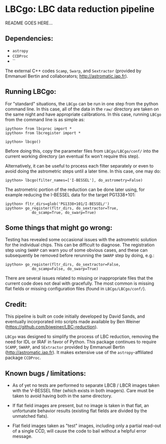 # LBCgo: LBC data reduction pipeline

README GOES HERE...

## Dependencies:

* `astropy`
* `CCDProc`
* ``

The external C++ codes `Scamp`, `Swarp`, and `Sextractor` (provided by Emmanuel Bertin and collaborators; http://astromatic.iap.fr).

## Running LBCgo:

For "standard" situations, the `LBCgo` can be run in one step from the python command line. In this case, all of the data in the `raw/` directory are taken on the same night and have appropriate calibrations. In this case, running `LBCgo` from the command line is as simple as:
```
ipython> from lbcproc import *
ipython> from lbcregister import *

ipython> lbcgo()
```
Before doing this, copy the parameter files from `LBCgo/LBCgo/conf/` into the current working directory (an eventual fix won't require this step).

Alternatively, it can be useful to process each filter separately or even to avoid doing the astrometric steps until a later time. In this case, one may do:
```
ipython> lbcgo(filter_names=['I-BESSEL'], do_astrometry=False)
```

The astrometric portion of the reduction can be done later using, for example reducing the I-BESSEL data for the target PG1338+101:
```
ipython> fltr_dirs=glob('PG1338+101/I-BESSEL/')
ipython> go_register(fltr_dirs, do_sextractor=True,
            do_scamp=True, do_swarp=True)
```

## Some things that might go wrong:

Testing has revealed some occasional issues with the astrometric solution for the individual chips. This can be difficult to diagnose. The registration step using `SWARP` can warn you of some obvious cases, and these can subsequently be removed before rerunning the `SWARP` step by doing, e.g.:
```
ipython> go_register(fltr_dirs, do_sextractor=False,
            do_scamp=False, do_swarp=True)
```

There are several issues related to missing or inappropriate files that the current code does not deal with gracefully. The most common is missing flat fields or missing configuration files (found in `LBCgo/LBCgo/conf/`).


## Credit:

This pipeline is built on code initially developed by David Sands, and eventually incorporated into scripts made available by Ben Weiner
(https://github.com/bjweiner/LBC-reduction).

`LBCgo` was designed to simplify the process of LBC reduction, removing the need for IDL or IRAF in favor of Python. This package continues to require `SCAMP`, `SWARP`, and `SExtractor` provided by Emmanuel Bertin (http://astromatic.iap.fr). It makes extensive use of the `astropy`-affiliated package `CCDProc`.


## Known bugs / limitations:

* As of yet no tests are performed to separate LBCB / LBCR images taken with the V-BESSEL filter (which exists in both imagers). Care must be taken to avoid having both in the same directory.

* If flat field images are present, but no image is taken in that flat, an unfortunate behavior results (existing flat fields are divided by the unmatched flats).

* Flat field images taken as "test" images, including only a partial read-out of a single CCD, will cause the code to bail without a helpful error message.
